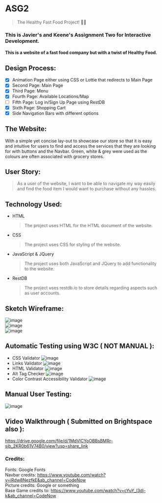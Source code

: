 # ASG2

> The Healthy Fast Food Project! 🌯🥗

### This is Javier's and Keene's Assignment Two for Interactive Development.

#### This is a website of a fast food company but with a twist of Healthy Food.

## Design Process:

- [x] Animation Page either using CSS or Lottie that redirects to Main Page
- [x] Second Page: Main Page
- [x] Third Page: Menu
- [x] Fourth Page: Available Locations/Map
- [ ] Fifth Page: Log in/Sign Up Page using RestDB
- [x] Sixth Page: Shopping Cart
- [x] Side Navigation Bars with different options

## The Website:

With a simple yet concise lay-out to showcase our store so that it is easy and intuitive for users to find and access the services that they are looking for with buttons and the Navbar. Green, white & grey were used as the colours are often associated with grocery stores.

## User Story:

> As a user of the website, I want to be able to navigate my way easily and find the food item I would want to purchase without any hassles.

## Technology Used:

- HTML

  > The project uses HTML for the HTML document of the website.

- CSS

  > The project uses CSS for styling of the website.

- JavaScript & JQuery

  > The project uses both JavaScript and JQuery to add functionality to the website.

- RestDB
  > The project uses restdb.io to store details regarding aspects such as user accounts.

## Sketch Wireframe:

![image](https://user-images.githubusercontent.com/47713804/214832154-d84f2feb-360b-4e21-9d37-efff36b12cc0.png) <br>
![image](https://user-images.githubusercontent.com/47713804/214832202-5bd8974c-af65-4f42-bfef-277dfd19c3c6.png) <br>
![image](https://user-images.githubusercontent.com/47713804/214832229-7a2dbfd2-3d98-47ff-bdc7-8de975451584.png)

## Automatic Testing using W3C ( NOT MANUAL ):
- CSS Validator
![image](https://user-images.githubusercontent.com/47713804/218003373-ed0019ad-cf68-415b-814c-4f5de5bafcd9.png)
- Links Validator
![image](https://user-images.githubusercontent.com/47713804/218004039-4ba6670b-0c24-4a2f-9b79-8c456efac4a5.png)
- HTML Validator 
![image](https://user-images.githubusercontent.com/47713804/218004436-57800d82-4f14-48e5-b9b3-d81cfaae6fd7.png)
- Alt Tag Checker
![image](https://user-images.githubusercontent.com/47713804/218004544-9ac9785d-2bb3-4f7f-8b91-f6e9f32bef15.png)
- Color Contrast Accessibility Validator
![image](https://user-images.githubusercontent.com/47713804/218004606-39bf87f9-01ed-4d75-88f8-229747a6d5d4.png)

## Manual User Testing:
![image](https://user-images.githubusercontent.com/47713804/218006506-6a6af6c8-3379-4904-8bda-617fcf49d306.png)

## Video Walkthrough ( Submitted on Brightspace also ):
https://drive.google.com/file/d/1MdVlCYoOBBsBMRr-sjb_2KR0b61V74B0/view?usp=share_link

### Credits:
Fonts: Google Fonts <br>
Navbar credits: https://www.youtube.com/watch?v=iRdw8NezfkE&ab_channel=CodeNow <br>
Picture credits: Google or something <br>
Base Game credits to: https://www.youtube.com/watch?v=cYuY_l3dj-k&ab_channel=CodeNow
